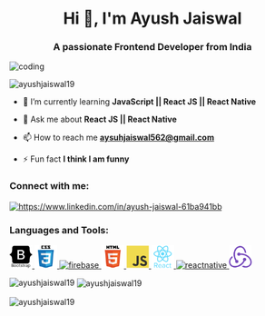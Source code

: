 <h1 align="center">Hi 👋, I'm Ayush Jaiswal</h1>
<h3 align="center">A passionate Frontend Developer from India</h3>

<img aling="right" alt="coding" width=50% src="https://i.pinimg.com/originals/16/fe/7e/16fe7e7fb6eebb3087b6dc418748ee56.gif"/>

<p align="left"> <img src="https://komarev.com/ghpvc/?username=ayushjaiswal19&label=Profile%20views&color=0e75b6&style=flat" alt="ayushjaiswal19" /> </p>

- 🌱 I’m currently learning **JavaScript || React JS || React Native**

- 💬 Ask me about **React JS || React Native**

- 📫 How to reach me **aysuhjaiswal562@gmail.com**

- ⚡ Fun fact **I think I am funny**

<h3 align="left">Connect with me:</h3>
<p align="left">
<a href="https://linkedin.com/in/https://www.linkedin.com/in/ayush-jaiswal-61ba941bb" target="blank"><img align="center" src="https://raw.githubusercontent.com/rahuldkjain/github-profile-readme-generator/master/src/images/icons/Social/linked-in-alt.svg" alt="https://www.linkedin.com/in/ayush-jaiswal-61ba941bb" height="30" width="40" /></a>
</p>

<h3 align="left">Languages and Tools:</h3>
<p align="left"> <a href="https://getbootstrap.com" target="_blank" rel="noreferrer"> <img src="https://raw.githubusercontent.com/devicons/devicon/master/icons/bootstrap/bootstrap-plain-wordmark.svg" alt="bootstrap" width="40" height="40"/> </a> <a href="https://www.w3schools.com/css/" target="_blank" rel="noreferrer"> <img src="https://raw.githubusercontent.com/devicons/devicon/master/icons/css3/css3-original-wordmark.svg" alt="css3" width="40" height="40"/> </a> <a href="https://firebase.google.com/" target="_blank" rel="noreferrer"> <img src="https://www.vectorlogo.zone/logos/firebase/firebase-icon.svg" alt="firebase" width="40" height="40"/> </a> <a href="https://www.w3.org/html/" target="_blank" rel="noreferrer"> <img src="https://raw.githubusercontent.com/devicons/devicon/master/icons/html5/html5-original-wordmark.svg" alt="html5" width="40" height="40"/> </a> <a href="https://developer.mozilla.org/en-US/docs/Web/JavaScript" target="_blank" rel="noreferrer"> <img src="https://raw.githubusercontent.com/devicons/devicon/master/icons/javascript/javascript-original.svg" alt="javascript" width="40" height="40"/> </a> <a href="https://reactjs.org/" target="_blank" rel="noreferrer"> <img src="https://raw.githubusercontent.com/devicons/devicon/master/icons/react/react-original-wordmark.svg" alt="react" width="40" height="40"/> </a> <a href="https://reactnative.dev/" target="_blank" rel="noreferrer"> <img src="https://reactnative.dev/img/header_logo.svg" alt="reactnative" width="40" height="40"/> </a> <a href="https://redux.js.org" target="_blank" rel="noreferrer"> <img src="https://raw.githubusercontent.com/devicons/devicon/master/icons/redux/redux-original.svg" alt="redux" width="40" height="40"/> </a> </p>

<p><img align="left" src="https://github-readme-stats.vercel.app/api/top-langs?username=ayushjaiswal19&show_icons=true&locale=en&layout=compact" alt="ayushjaiswal19" /></p>

<p>&nbsp;<img align="center" src="https://github-readme-stats.vercel.app/api?username=ayushjaiswal19&show_icons=true&locale=en" alt="ayushjaiswal19" /></p>

<p><img align="center" src="https://github-readme-streak-stats.herokuapp.com/?user=ayushjaiswal19&" alt="ayushjaiswal19" /></p>
